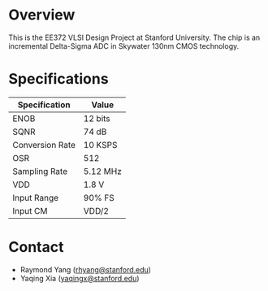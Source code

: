 # Overview
This is the EE372 VLSI Design Project at Stanford University. The chip is an incremental Delta-Sigma ADC in Skywater 130nm CMOS technology.



# Specifications
| Specification | Value        |
| ------------- | ------------- |
| ENOB | 12 bits |
| SQNR | 74 dB |
| Conversion Rate | 10 KSPS |
| OSR | 512 |
| Sampling Rate | 5.12 MHz |
| VDD | 1.8 V |
| Input Range | 90% FS |
| Input CM | VDD/2 |


# Contact
- Raymond Yang (rhyang@stanford.edu)
- Yaqing Xia (yaqingx@stanford.edu)

